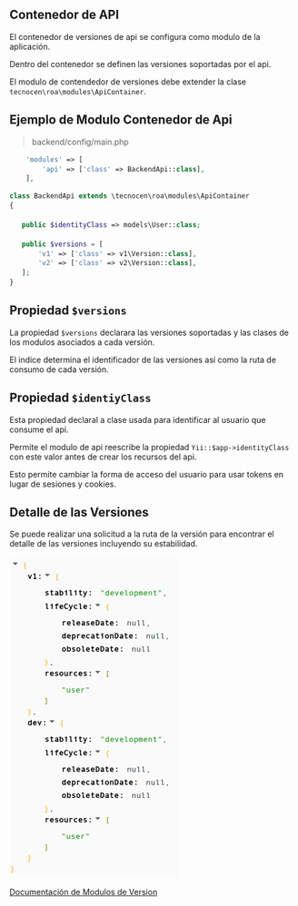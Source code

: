 Contenedor de API
-----------------

El contenedor de versiones de api se configura como modulo de la aplicación.

Dentro del contenedor se definen las versiones soportadas por el api.

El modulo de contendedor de versiones debe extender la clase
`tecnocen\roa\modules\ApiContainer`.

Ejemplo de Modulo Contenedor de Api
-----------------------------------

> backend/config/main.php
```php
    'modules' => [
        'api' => ['class' => BackendApi::class],
    ],
```

```php
class BackendApi extends \tecnocen\roa\modules\ApiContainer
{

   public $identityClass => models\User::class;

   public $versions = [
       'v1' => ['class' => v1\Version::class],
       'v2' => ['class' => v2\Version::class],
   ];
}
```

Propiedad `$versions`
---------------------

La propiedad `$versions` declarara las versiones soportadas y las clases de
los modulos asociados a cada versión.

El indice determina el identificador de las versiones así como la ruta de
consumo de cada versión.

Propiedad `$identiyClass`
-------------------------

Esta propiedad declaral a clase usada para identificar al usuario que consume
el api.

Permite el modulo de api reescribe la propiedad `Yii::$app->identityClass` con
este valor antes de crear los recursos del api.

Esto permite cambiar la forma de acceso del usuario para usar tokens en lugar de
sesiones y cookies.

Detalle de las Versiones
------------------------

Se puede realizar una solicitud a la ruta de la versión para encontrar el detalle
de las versiones incluyendo su estabilidad.

![Detalle de Versiones](../versions-detail.png)

[Documentación de Modulos de Version](api-version.md)
